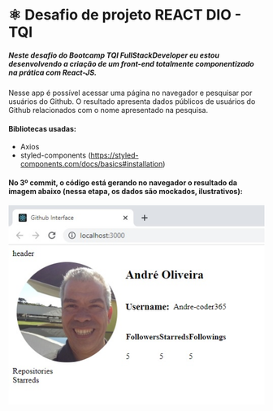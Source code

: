 # :atom_symbol: Desafio de projeto REACT DIO - TQI

##### Neste desafio do Bootcamp TQI FullStackDeveloper eu estou desenvolvendo a criação de um front-end totalmente componentizado na prática com React-JS.

Nesse app é possível acessar uma página no navegador e pesquisar por usuários do Github. O resultado apresenta dados públicos de usuários do Github relacionados com o nome apresentado na pesquisa.

#### Bibliotecas usadas:

- Axios
- styled-components (https://styled-components.com/docs/basics#installation)



#### No 3º commit, o código está gerando no navegador o resultado da imagem abaixo  (nessa etapa, os dados são mockados, ilustrativos):

<img src="Resultado-3o-Commit.jpg">
